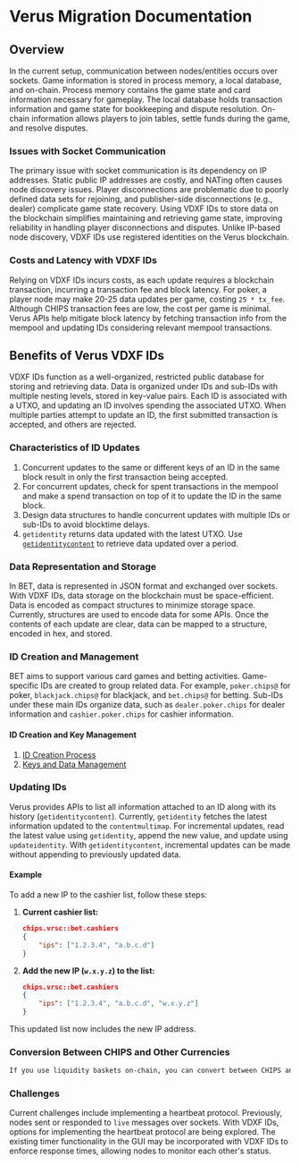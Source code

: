 # Verus Migration Documentation

## Overview

In the current setup, communication between nodes/entities occurs over sockets. Game information is stored in process memory, a local database, and on-chain. Process memory contains the game state and card information necessary for gameplay. The local database holds transaction information and game state for bookkeeping and dispute resolution. On-chain information allows players to join tables, settle funds during the game, and resolve disputes.

### Issues with Socket Communication

The primary issue with socket communication is its dependency on IP addresses. Static public IP addresses are costly, and NATing often causes node discovery issues. Player disconnections are problematic due to poorly defined data sets for rejoining, and publisher-side disconnections (e.g., dealer) complicate game state recovery. Using VDXF IDs to store data on the blockchain simplifies maintaining and retrieving game state, improving reliability in handling player disconnections and disputes. Unlike IP-based node discovery, VDXF IDs use registered identities on the Verus blockchain.

### Costs and Latency with VDXF IDs

Relying on VDXF IDs incurs costs, as each update requires a blockchain transaction, incurring a transaction fee and block latency. For poker, a player node may make 20-25 data updates per game, costing `25 * tx_fee`. Although CHIPS transaction fees are low, the cost per game is minimal. Verus APIs help mitigate block latency by fetching transaction info from the mempool and updating IDs considering relevant mempool transactions.

## Benefits of Verus VDXF IDs

VDXF IDs function as a well-organized, restricted public database for storing and retrieving data. Data is organized under IDs and sub-IDs with multiple nesting levels, stored in key-value pairs. Each ID is associated with a UTXO, and updating an ID involves spending the associated UTXO. When multiple parties attempt to update an ID, the first submitted transaction is accepted, and others are rejected.

### Characteristics of ID Updates

1. Concurrent updates to the same or different keys of an ID in the same block result in only the first transaction being accepted.
2. For concurrent updates, check for spent transactions in the mempool and make a spend transaction on top of it to update the ID in the same block. 
3. Design data structures to handle concurrent updates with multiple IDs or sub-IDs to avoid blocktime delays.
4. `getidentity` returns data updated with the latest UTXO. Use  [`getidentitycontent`](./getidentitycontent.md) to retrieve data updated over a period.

### Data Representation and Storage

In BET, data is represented in JSON format and exchanged over sockets. With VDXF IDs, data storage on the blockchain must be space-efficient. Data is encoded as compact structures to minimize storage space. Currently, structures are used to encode data for some APIs. Once the contents of each update are clear, data can be mapped to a structure, encoded in hex, and stored.

### ID Creation and Management

BET aims to support various card games and betting activities. Game-specific IDs are created to group related data. For example, `poker.chips@` for poker, `blackjack.chips@` for blackjack, and `bet.chips@` for betting. Sub-IDs under these main IDs organize data, such as `dealer.poker.chips` for dealer information and `cashier.poker.chips` for cashier information.

#### ID Creation and Key Management

1. [ID Creation Process](./id_creation_process.md)
2. [Keys and Data Management](./ids_keys_data.md)

### Updating IDs

Verus provides APIs to list all information attached to an ID along with its history (`getidentitycontent`). Currently, `getidentity` fetches the latest information updated to the `contentmultimap`. For incremental updates, read the latest value using `getidentity`, append the new value, and update using `updateidentity`. With `getidentitycontent`, incremental updates can be made without appending to previously updated data.

#### Example

To add a new IP to the cashier list, follow these steps:

1. **Current cashier list:**
    ```json
    chips.vrsc::bet.cashiers
    {
        "ips": ["1.2.3.4", "a.b.c.d"]
    }
    ```

2. **Add the new IP (`w.x.y.z`) to the list:**
    ```json
    chips.vrsc::bet.cashiers
    {
        "ips": ["1.2.3.4", "a.b.c.d", "w.x.y.z"]
    }
    ```

This updated list now includes the new IP address.
### Conversion Between CHIPS and Other Currencies
```markdown
If you use liquidity baskets on-chain, you can convert between CHIPS and any currencies that were defined on any chain in the Verus PBaaS network and Ethereum + any ERC20 as well. You can do all of this on the CHIPS chain and all conversion fees will be split 1/2 to LPs and 1/2 to miners/stakers. You can use CHIPS or any other currency you want to support in your game, even a liquidity basket currency. Any currency definition can be exported from one chain to another, converted at the fairest possible rate on-chain with arbitrage hooks for miners and stakers, and used anywhere on the network. New currencies or liquidity basket currencies defined on CHIPS, just like those defined on Verus, can be sent over to Ethereum as well and will automatically be ERC20s on Ethereum. All the conversions will leave 1/2 the fees in the liquidity basket currencies, raising their values relative to reserves, and the other 1/2 will automatically buy CHIPS from the liquidity basket to pay miners and stakers.
```

### Challenges

Current challenges include implementing a heartbeat protocol. Previously, nodes sent or responded to `live` messages over sockets. With VDXF IDs, options for implementing the heartbeat protocol are being explored. The existing timer functionality in the GUI may be incorporated with VDXF IDs to enforce response times, allowing nodes to monitor each other's status.
